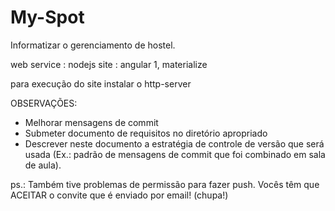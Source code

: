 # My-Spot
Informatizar o gerenciamento de hostel.

web service : nodejs
site : angular 1, materialize

para execução do site instalar o http-server


OBSERVAÇÕES: 
- Melhorar mensagens de commit
- Submeter documento de requisitos no diretório apropriado
- Descrever neste documento a estratégia de controle de versão que será usada (Ex.: padrão de mensagens de commit que foi combinado em sala de aula).


ps.: Também tive problemas de permissão para fazer push. Vocês têm que ACEITAR o convite que é enviado por email! (chupa!)

